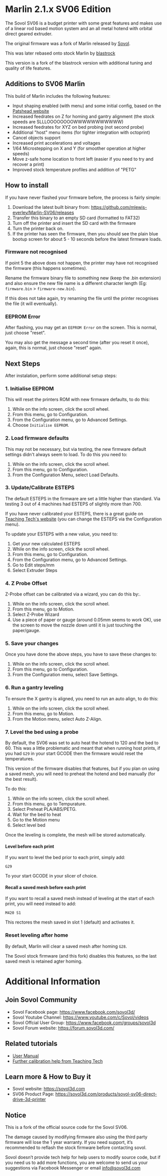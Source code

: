 # Marlin 2.1.x SV06 Edition

The Sovol SV06 is a budget printer with some great features and makes use of a linear rod based motion system and an all metal hotend with orbital direct geared extruder.

The original firmware was a fork of Marlin released by [Sovol](https://github.com/Sovol3d/Sv06-Source-Code).

This was later rebased onto stock Marlin by [blastrock](https://github.com/blastrock/Marlin-sv06/tree/rebase-sovol-2.1.2-xtwist)

This version is a fork of the blastrock version with additional tuning and quality of life features.

## Additions to SV06 Marlin

This build of Marlin includes the following features:

* Input shaping enabled (with menu) and some initial config, based on the [Patshead website](https://blog.patshead.com/2023/10/marlin-input-shaping-on-the-sovol-sv06-three-months-later.html)
* Increased feedrates on Z for homing and gantry alignment (the stock speeds are SLLLOOOOOOOOWWWWWWWWWWW)
* Increased feedrates for XYZ on bed probing (not second probe)
* Additional "host" menu items (for tighter integration with octoprint)
* Cancel objects support
* Increased print accelerations and voltages
* 1/64 Microstepping on X and Y (for smoother operation at higher speeds)
* Move z-safe home location to front left (easier if you need to try and recover a print)
* Improved stock temperature profiles and addition of "PETG"

## How to install

If you have never flashed your firmware before, the process is fairly simple:

1. Download the latest built binary from: https://github.com/mlewis-everley/Marlin-SV06/releases
2. Transfer this binary to an empty SD card (formatted to FAT32)
3. Turn off the printer and insert the SD card with the firmware
4. Turn the printer back on.
5. If the printer has seen the firmware, then you should see the plain blue bootup screen for about 5 - 10 seconds before the latest firmware loads.

### Firmware not recognised

If point 5 the above does not happen, the printer may have not recognised the firmware (this happens sometimes).

Rename the firmware binary file to something new (keep the .bin extension) and also ensure the new file name is a different character length (Eg: `firmware.bin` > `firmware-new.bin`).

If this does not take again, try renaming the file until the printer recognises the file (it will eventually).

### EEPROM Error

After flashing, you may get an  `EEPROM Error` on the screen. This is normal, just choose "reset".

You may also get the message a second time (after you reset it once), again, this is normal, just choose "reset" again.

## Next Steps

After instalation, perform some additional setup steps:

### 1. Initialise EEPROM

This will reset the printers ROM with new firmware defaults, to do this:

1. While on the info screen, click the scroll wheel.
2. From this menu, go to Configuration.
3. From the Configuration menu, go to Advanced Settings.
4. Choose `Initialise EEPROM`.

### 2. Load firmware defaults

This may not be necessary, but via testing, the new firmware default settings didn't always seem to load. To do this you need to:

1. While on the info screen, click the scroll wheel.
2. From this menu, go to Configuration.
3. From the Configuration Menu, select Load Defaults.

### 3. Update/Calibrate ESTEPS

The default ESTEPS in the firmware are set a little higher than standard. Via testing 3 out of 4 machines had ESTEPS of slightly more than 700.

If you have never calibrated your ESTEPS, there is a great guide on [Teaching Tech's website](https://teachingtechyt.github.io/calibration.html#esteps) (you can change the ESTEPS via the Configuration menu).

To update your ESTEPS with a new value, you need to:

1. Get your new calculated ESTEPS
2. While on the info screen, click the scroll wheel.
3. From this menu, go to Configuration.
4. From the Configuration menu, go to Advanced Settings.
5. Go to Edit steps/mm
6. Select Extruder Steps

### 4. Z Probe Offset

Z-Probe offset can be calibrated via a wizard, you can do this by:.

1. While on the info screen, click the scroll wheel.
2. From this menu, go to Motion.
3. Select Z-Probe Wizard
4. Use a piece of paper or gauge (around 0.05mm seems to work OK), use the screen to move the nozzle down until it is just touching the paper/gauge.

### 5. Save your changes

Once you have done the above steps, you have to save these changes to:

1. While on the info screen, click the scroll wheel.
2. From this menu, go to Configuration.
3. From the Configuration menu, select Save Settings.

### 6. Run a gantry leveling

To ensure the X gantry is aligned, you need to run an auto align, to do this:

1. While on the info screen, click the scroll wheel.
2. From this menu, go to Motion.
3. From the Motion menu, select Auto Z-Align.

### 7. Level the bed using a probe

By default, the SV06 was set to auto heat the hotend to 120 and the bed to 60. This was a little problematic and meant that when running host prints, if you had `G29` in your start GCODE then the firmware would reset the temperatures.

This version of the firmware disables that features, but if you plan on using a saved mesh, you will need to preheat the hotend and bed manually (for the best result).

To do this:

1. While on the info screen, click the scroll wheel.
2. From this menu, go to Tempurature.
3. Select Preheat PLA/ABS/PETG.
4. Wait for the bed to heat
5. Go to the Motion menu
6. Select level bed

Once the leveling is complete, the mesh will be stored automatically.

#### Level before each print

If you want to level the bed prior to each print, simply add:

    G29

To your start GCODE in your slicer of choice.

#### Recall a saved mesh before each print

If you want to recall a saved mesh instead of leveling at the start of each print, you will need instead to add:

    M420 S1

This rectores the mesh saved in slot 1 (default) and activates it.

### Reset leveling after home

By default, Marlin will clear a saved mesh after homing `G28`.

The Sovol stock firmware (and this fork) disables this features, so the last saved mesh is retained agter homing.


# Additional Information

## Join Sovol Community

- Sovol Facebook page: https://www.facebook.com/sovol3d/
- Sovol Youtube Channel: https://www.youtube.com/c/Sovol/videos
- Sovol Offcial User Group: https://www.facebook.com/groups/sovol3d
- Sovol Forum website: https://forum.sovol3d.com/

## Related tutorials 

- [User Manual](https://drive.google.com/drive/folders/10uJUe-J0IutQSNI4IS-Tbwym4Ch8Yw6x)
- [Further calibration help from Teaching Tech](https://teachingtechyt.github.io/calibration.html)

## Learn more & How to Buy it

- Sovol website: https://sovol3d.com
- SV06 Product Page: https://sovol3d.com/products/sovol-sv06-direct-drive-3d-printer

## Notice

This is a fork of the official source code for the Sovol SV06. 

The damage caused by modifying firmware also using the third party firmware will lose the 1 year warranty. If you need support, it’s recommended to reflash the stock firmware before contacting sovol.

Sovol doesn’t provide tech help for help users to modify source code, but if you need us to add more functions, you are welcome to send us your suggestions via Facebook Messenger or email 
info@sovol3d.com